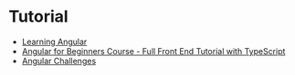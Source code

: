 # Tutorial

- [Learning Angular](https://www.youtube.com/playlist?list=PL1w1q3fL4pmj9k1FrJ3Pe91EPub2_h4jF)
- [Angular for Beginners Course - Full Front End Tutorial with TypeScript](https://www.youtube.com/watch?v=3qBXWUpoPHo)
- [Angular Challenges](https://angular-challenges.vercel.app/)
